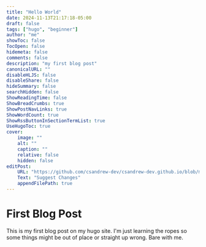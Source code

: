 ```yaml
---
title: "Hello World"
date: 2024-11-13T21:17:18-05:00
draft: false
tags: ["hugo", "beginner"]
author: "me"
showToc: false
TocOpen: false
hidemeta: false
comments: false
description: "my first blog post"
canonicalURL: ""
disableHLJS: false
disableShare: false
hideSummary: false
searchHidden: false
ShowReadingTime: false
ShowBreadCrumbs: true
ShowPostNavLinks: true
ShowWordCount: true
ShowRssButtonInSectionTermList: true
UseHugoToc: true
cover:
    image: ""
    alt: ""
    caption: ""
    relative: false
    hidden: false
editPost:
    URL: "https://github.com/csandrew-dev/csandrew-dev.github.io/blob/main/content/posts/hello-world.md"
    Text: "Suggest Changes"
    appendFilePath: true
---
```


# First Blog Post

This is my first blog post on my hugo site. I'm just learning the ropes so some things might be out of place or straight up wrong. Bare with me. 